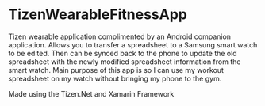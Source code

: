 # TizenWearableFitnessApp
Tizen wearable application complimented by an Android companion application. Allows you to transfer a spreadsheet to a Samsung smart watch to be edited. Then can be synced back to the phone to update the old spreadsheet with the newly modified spreadsheet information from the smart watch. Main purpose of this app is so I can use my workout spreadsheet on my watch without bringing my phone to the gym.

Made using the Tizen.Net and Xamarin Framework
